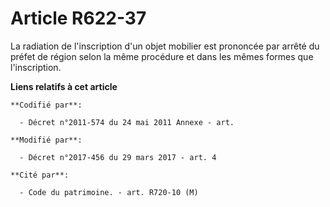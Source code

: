 # Article R622-37

La radiation de l'inscription d'un objet mobilier est prononcée par arrêté du préfet de région selon la même procédure et
dans les mêmes formes que l'inscription.

**Liens relatifs à cet article**

	**Codifié par**:

	  - Décret n°2011-574 du 24 mai 2011 Annexe - art.

	**Modifié par**:

	  - Décret n°2017-456 du 29 mars 2017 - art. 4

	**Cité par**:

	  - Code du patrimoine. - art. R720-10 (M)
